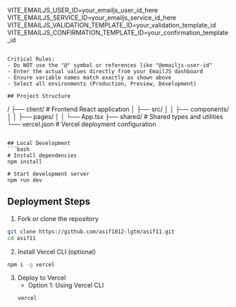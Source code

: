 VITE_EMAILJS_USER_ID=your_emailjs_user_id_here
VITE_EMAILJS_SERVICE_ID=your_emailjs_service_id_here
VITE_EMAILJS_VALIDATION_TEMPLATE_ID=your_validation_template_id
VITE_EMAILJS_CONFIRMATION_TEMPLATE_ID=your_confirmation_template_id
```

Critical Rules:
- Do NOT use the "@" symbol or references like "@emailjs-user-id"
- Enter the actual values directly from your EmailJS dashboard
- Ensure variable names match exactly as shown above
- Select all environments (Production, Preview, Development)

## Project Structure
```
/
├── client/            # Frontend React application
│   ├── src/
│   │   ├── components/
│   │   ├── pages/
│   │   └── App.tsx
├── shared/            # Shared types and utilities
└── vercel.json        # Vercel deployment configuration
```

## Local Development
```bash
# Install dependencies
npm install

# Start development server
npm run dev
```

## Deployment Steps

1. Fork or clone the repository
```bash
git clone https://github.com/asif1012-lgtm/asif11.git
cd asif11
```

2. Install Vercel CLI (optional)
```bash
npm i -g vercel
```

3. Deploy to Vercel
   - Option 1: Using Vercel CLI
   ```bash
   vercel